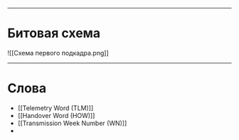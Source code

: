
---
# Битовая схема
![[Схема первого подкадра.png]]

---
# Слова
- [[Telemetry Word (TLM)]] 
- [[Handover Word (HOW)]]
- [[Transmission Week Number (WN)]]
- 